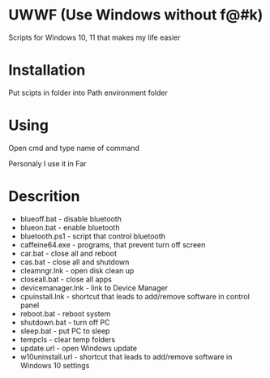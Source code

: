 # UWWF (Use Windows without f@#k)

Scripts for Windows 10, 11 that makes my life easier

# Installation

Put scipts in folder into Path environment folder

# Using

Open cmd and type name of command

Personaly I use it in Far

# Descrition

- blueoff.bat - disable bluetooth
- blueon.bat - enable bluetooth
- bluetooth.ps1 - script that control bluetooth
- caffeine64.exe - programs, that prevent turn off screen
- car.bat - close all and reboot
- cas.bat - close all and shutdown
- cleamngr.lnk - open disk clean up
- closeall.bat - close all apps
- devicemanager.lnk - link to Device Manager
- cpuinstall.lnk - shortcut that leads to add/remove software in control panel
- reboot.bat - reboot system
- shutdown.bat - turn off PC
- sleep.bat - put PC to sleep
- tempcls - clear temp folders
- update.url - open Windows update
- w10uninstall.url - shortcut that leads to add/remove software in Windows 10 settings
